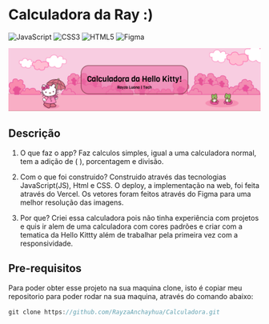 # Calculadora da Ray :)

![JavaScript](https://img.shields.io/badge/javascript-%23323330.svg?style=for-the-badge&logo=javascript&logoColor=%23F7DF1E)
![CSS3](https://img.shields.io/badge/css3-%231572B6.svg?style=for-the-badge&logo=css3&logoColor=white)
![HTML5](https://img.shields.io/badge/html5-%23E34F26.svg?style=for-the-badge&logo=html5&logoColor=white)
![Figma](https://img.shields.io/badge/figma-%23F24E1E.svg?style=for-the-badge&logo=figma&logoColor=white)

![Banner](./assets/banner-calculator.svg)

## Descrição

1. O que faz o app?
   Faz calculos simples, igual a uma calculadora normal, tem a adição de ( ), porcentagem e divisão.

2. Com o que foi construido?
   Construido através das tecnologias JavaScript(JS), Html e CSS. O deploy, a implementação na web, foi feita através do Vercel. Os vetores foram feitos através do Figma para uma melhor resolução das imagens.

3. Por que?
   Criei essa calculadora pois não tinha experiência com projetos e quis ir alem de uma calculadora com cores padrões e criar com a tematica da Hello Kittty além de trabalhar pela primeira vez com a responsividade.

## Pre-requisitos

Para poder obter esse projeto na sua maquina clone, isto é copiar meu repositorio para poder rodar na sua maquina, através do comando abaixo:

```javascript
git clone https://github.com/RayzaAnchayhua/Calculadora.git
```
